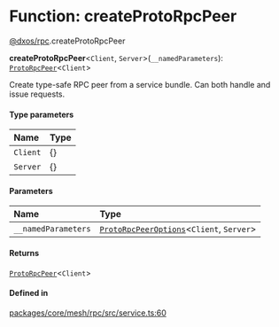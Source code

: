 # Function: createProtoRpcPeer

[@dxos/rpc](../modules/dxos_rpc.md).createProtoRpcPeer

**createProtoRpcPeer**<`Client`, `Server`\>(`__namedParameters`): [`ProtoRpcPeer`](../classes/dxos_rpc.ProtoRpcPeer.md)<`Client`\>

Create type-safe RPC peer from a service bundle.
Can both handle and issue requests.

#### Type parameters

| Name | Type |
| :------ | :------ |
| `Client` | {} |
| `Server` | {} |

#### Parameters

| Name | Type |
| :------ | :------ |
| `__namedParameters` | [`ProtoRpcPeerOptions`](../interfaces/dxos_rpc.ProtoRpcPeerOptions.md)<`Client`, `Server`\> |

#### Returns

[`ProtoRpcPeer`](../classes/dxos_rpc.ProtoRpcPeer.md)<`Client`\>

#### Defined in

[packages/core/mesh/rpc/src/service.ts:60](https://github.com/dxos/dxos/blob/main/packages/core/mesh/rpc/src/service.ts#L60)
